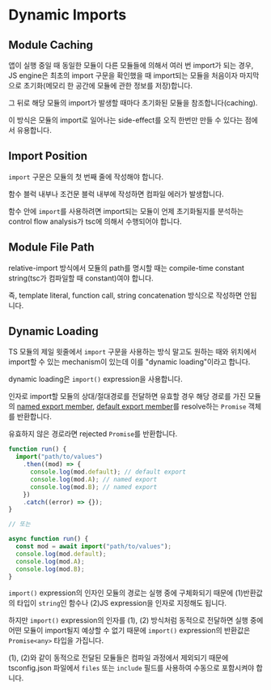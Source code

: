 # Dynamic Imports

## Module Caching

앱이 실행 중일 때 동일한 모듈이 다른 모듈들에 의해서 여러 번 import가 되는 경우, JS engine은 최초의 import 구문을 확인했을 때 import되는 모듈을 처음이자 마지막으로 초기화(메모리 한 공간에 모듈에 관한 정보를 저장)합니다.

그 뒤로 해당 모듈의 import가 발생할 때마다 초기화된 모듈을 참조합니다(caching).

이 방식은 모듈의 import로 일어나는 side-effect를 오직 한번만 만들 수 있다는 점에서 유용합니다.

## Import Position

`import` 구문은 모듈의 첫 번째 줄에 작성해야 합니다.

함수 블럭 내부나 조건문 블럭 내부에 작성하면 컴파일 에러가 발생합니다.

함수 안에 `import`를 사용하려면 import되는 모듈이 언제 초기화될지를 분석하는 control flow analysis가 tsc에 의해서 수행되어야 합니다.

## Module File Path

relative-import 방식에서 모듈의 path를 명시할 때는 compile-time constant string(tsc가 컴파일할 때 constant)여야 합니다.

즉, template literal, function call, string concatenation 방식으로 작성하면 안됩니다.

## Dynamic Loading

TS 모듈의 제일 윗줄에서 `import` 구문을 사용하는 방식 말고도 원하는 때와 위치에서 import할 수 있는 mechanism이 있는데 이를 "dynamic loading"이라고 합니다.

dynamic loading은 `import()` expression을 사용합니다.

인자로 import할 모듈의 상대/절대경로를 전달하면 유효할 경우 해당 경로를 가진 모듈의 [named export member](./module_standard.md#named-exports), [default export member](./module_standard.md#default-export)를 resolve하는 `Promise` 객체를 반환합니다.

유효하지 않은 경로라면 rejected `Promise`를 반환합니다.

```ts
function run() {
  import("path/to/values")
    .then((mod) => {
      console.log(mod.default); // default export
      console.log(mod.A); // named export
      console.log(mod.B); // named export
    })
    .catch((error) => {});
}

// 또는

async function run() {
  const mod = await import("path/to/values");
  console.log(mod.default);
  console.log(mod.A);
  console.log(mod.B);
}
```

`import()` expression의 인자인 모듈의 경로는 실행 중에 구체화되기 때문에 (1)반환값의 타입이 `string`인 함수나 (2)JS expression을 인자로 지정해도 됩니다.

하지만 `import()` expression의 인자를 (1), (2) 방식처럼 동적으로 전달하면 실행 중에 어떤 모듈이 import될지 예상할 수 없기 때문에 `import()` expression의 반환값은 `Promise<any>` 타입을 가집니다.

(1), (2)와 같이 동적으로 전달된 모듈들은 컴파일 과정에서 제외되기 때문에 tsconfig.json 파일에서 `files` 또는 `include` 필드를 사용하여 수동으로 포함시켜야 합니다.
